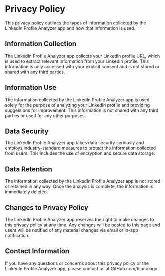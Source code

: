 # Privacy Policy
This privacy policy outlines the types of information collected by the LinkedIn Profile Analyzer app and how that information is used.

## Information Collection
The LinkedIn Profile Analyzer app collects your LinkedIn profile URL, which is used to extract relevant information from your LinkedIn profile. This information is only accessed with your explicit consent and is not stored or shared with any third parties.

## Information Use
The information collected by the LinkedIn Profile Analyzer app is used solely for the purpose of analyzing your LinkedIn profile and providing suggestions for improvement. This information is not shared with any third parties or used for any other purposes.

## Data Security
The LinkedIn Profile Analyzer app takes data security seriously and employs industry-standard measures to protect the information collected from users. This includes the use of encryption and secure data storage.

## Data Retention
The information collected by the LinkedIn Profile Analyzer app is not stored or retained in any way. Once the analysis is complete, the information is immediately deleted.

## Changes to Privacy Policy
The LinkedIn Profile Analyzer app reserves the right to make changes to this privacy policy at any time. Any changes will be posted to this page and users will be notified of any material changes via email or in-app notification.

## Contact Information
If you have any questions or concerns about this privacy policy or the LinkedIn Profile Analyzer app, please contact us at GitHub.com/hipnologo.
